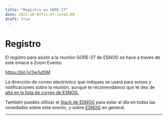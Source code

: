 ```yaml
---
title: "Registro en GORE-27"
date: 2021-10-02T11:47:13+02:00
draft: true
---
```


# Registro

El registro para asistir a la reunión GORE-27 de ESNOG se hace a través de este enlace a Zoom Events:

https://bit.ly/3w1utSM

La dirección de correo electrónico que indiques se usará para avisos y notificaciones sobre la reunión, aunque te recomendamos que te des de [alta en la lista de correo de ESNOG.](https://www2.esnog.net:8443/cgi-bin/mailman/listinfo/gore)

También puedes utilizar el [Slack de ESNOG](https://esnog.slack.com) para estar al día en todas las novedades sobre este evento, y sobre [ESNOG](https://www.esnog.net) en general. 

---------------------------
